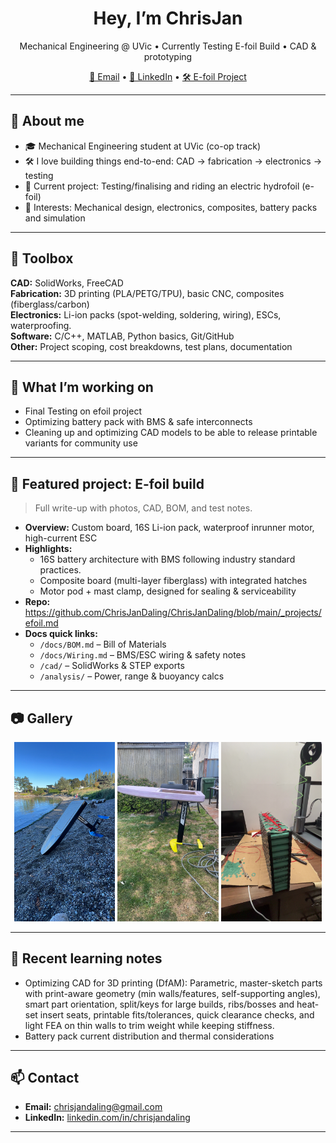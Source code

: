 <!--
  Hi! This is the special profile README for github.com/ChrisJanDaling.
  Anything here appears on your profile page.
-->

<h1 align="center">Hey, I’m ChrisJan </h1>
<p align="center">
  Mechanical Engineering @ UVic • Currently Testing E-foil Build • CAD & prototyping
</p>

<p align="center">
  <a href="mailto:chrisjandaling@gmail.com">📧 Email</a> •
  <a href="https://www.linkedin.com/in/chrisjandaling">🔗 LinkedIn</a> •
  <a href="#-featured-project-e-foil-build">🛠️ E-foil Project</a>
</p>

---

## 🧭 About me
- 🎓 Mechanical Engineering student at UVic (co-op track)
- 🛠️ I love building things end-to-end: CAD → fabrication → electronics → testing
- 🌊 Current project: Testing/finalising and riding an electric hydrofoil (e-foil)
- 🧪 Interests: Mechanical design, electronics, composites, battery packs and simulation


---

## 🧰 Toolbox
**CAD:** SolidWorks, FreeCAD  
**Fabrication:** 3D printing (PLA/PETG/TPU), basic CNC, composites (fiberglass/carbon)  
**Electronics:** Li-ion packs (spot-welding, soldering, wiring), ESCs, waterproofing.  
**Software:** C/C++, MATLAB, Python basics, Git/GitHub  
**Other:** Project scoping, cost breakdowns, test plans, documentation

---

## 🚀 What I’m working on
- Final Testing on efoil project   
- Optimizing battery pack with BMS & safe interconnects  
- Cleaning up and optimizing CAD models to be able to release printable variants for community use

---

## 📌 Featured project: E-foil build
> Full write-up with photos, CAD, BOM, and test notes.

- **Overview:** Custom board, 16S Li-ion pack, waterproof inrunner motor, high-current ESC  
- **Highlights:**  
  - 16S battery architecture with BMS following industry standard practices.  
  - Composite board (multi-layer fiberglass) with integrated hatches  
  - Motor pod + mast clamp, designed for sealing & serviceability  
- **Repo:**  https://github.com/ChrisJanDaling/ChrisJanDaling/blob/main/_projects/efoil.md 
- **Docs quick links:**  
  - `/docs/BOM.md` – Bill of Materials  
  - `/docs/Wiring.md` – BMS/ESC wiring & safety notes  
  - `/cad/` – SolidWorks & STEP exports  
  - `/analysis/` – Power, range & buoyancy calcs

---

## 📷 Gallery 
<!-- Three images in one row -->
<p align="center">
  <img src="https://raw.githubusercontent.com/ChrisJanDaling/ChrisJanDaling/main/assets/photos/01A965EF-8136-4576-9CB1-954B7B3DF462.JPG"
       alt="E-foil build 1" width="32%"">
  <img src="assets/photos/IMG_4587.JPG" alt="E-foil build 2" width="32%">
  <img src="assets/photos/IMG_4305.JPG" alt="E-foil build 3" width="32%">
</p>



---

## 📝 Recent learning notes
- Optimizing CAD for 3D printing (DfAM): Parametric, master-sketch parts with print-aware geometry (min walls/features, self-supporting angles), smart part       orientation, split/keys for large builds, ribs/bosses and heat-set insert seats, printable fits/tolerances, quick clearance checks, and light FEA on thin walls to  trim weight while keeping stiffness.  
- Battery pack current distribution and thermal considerations

---

## 📫 Contact
- **Email:** <chrisjandaling@gmail.com>  
- **LinkedIn:** [linkedin.com/in/chrisjandaling](https://www.linkedin.com/in/chrisjandaling)

---




<!--
**ChrisJanDaling/ChrisJanDaling** is a ✨ _special_ ✨ repository because its `README.md` (this file) appears on your GitHub profile.

Here are some ideas to get you started:

- 🔭 I’m currently working on ...
- 🌱 I’m currently learning ...
- 👯 I’m looking to collaborate on ...
- 🤔 I’m looking for help with ...
- 💬 Ask me about ...
- 📫 How to reach me: ...
- 😄 Pronouns: ...
- ⚡ Fun fact: ...
-->
